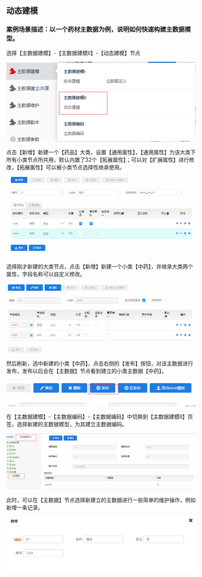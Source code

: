 ## 动态建模

### 案例场景描述：以一个药材主数据为例，说明如何快速构建主数据模型。

选择【主数据建模】-【主数据建模II】-【动态建模】节点

![](/articles/mdm/4-/images/3/1.png)

点击【新增】新建一个【药品】大类，设置【通用属性】，【通用属性】为该大类下所有小类节点所共用，默认内置了32个【拓展属性】；可以对【扩展属性】进行修改，【拓展属性】可以被小类节点选择性继承使用。

![](/articles/mdm/4-/images/3/2.png)

选择刚才新建的大类节点，点击【新增】新建一个小类【中药】，并继承大类两个属性，字段名称可以自定义修改。

![](/articles/mdm/4-/images/3/3.png)

然后刷新，选中新建的小类【中药】，点击右侧的【发布】按钮，对该主数据进行发布，发布以后会在【主数据】节点看到建立的小类主数据【中药】。

![](/articles/mdm/4-/images/3/4.png)

在【主数据建模】-【主数据编码】-【主数据编码】中切换到【主数据建模II】页签，选择新建的主数据模型，为其建立主数据编码。

![](/articles/mdm/4-/images/3/5.png)

此时，可以在【主数据】节点选择新建立的主数据进行一些简单的维护操作，例如新增一条记录。

![](/articles/mdm/4-/images/3/6.png)
